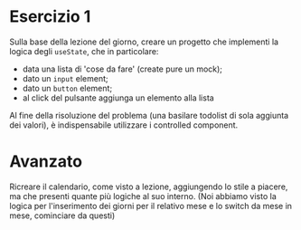 # Esercizio 1

Sulla base della lezione del giorno, creare un progetto che implementi la logica degli `useState`, che in particolare:

- data una lista di 'cose da fare' (create pure un mock);
- dato un `input` element;
- dato un `button` element;
- al click del pulsante aggiunga un elemento alla lista

Al fine della risoluzione del problema (una basilare todolist di sola aggiunta dei valori), è indispensabile utilizzare i controlled component.

# Avanzato

Ricreare il calendario, come visto a lezione, aggiungendo lo stile a piacere, ma che presenti quante più logiche al suo interno.
(Noi abbiamo visto la logica per l'inserimento dei giorni per il relativo mese e lo switch da mese in mese, cominciare da questi)
